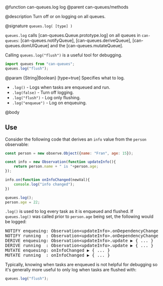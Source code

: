 @function can-queues.log log
@parent can-queues/methods

@description Turn off or on logging on all queues.

@signature `queues.log( [type] )`

`queues.log` calls [can-queues.Queue.prototype.log] on all queues in `can-queues`:
[can-queues.notifyQueue], [can-queues.deriveQueue], [can-queues.domUIQueue] and the
[can-queues.mutateQueue].

Calling `queues.log("flush")` is a useful tool for debugging.

```js
import queues from "can-queues";
queues.log("flush");
```

@param {String|Boolean} [type=true] Specifies what to log.
 - `.log()` - Logs when tasks are enqueued and run.
 - `.log(false)` - Turn off logging.
 - `.log("flush")` - Log only flushing.
 - `.log("enqueue")` - Log on enqueuing.

@body

## Use

Consider the following code that derives an `info` value from the `person` observable:

```js
const person = new observe.Object({name: "Fran", age: 15});

const info = new Observation(function updateInfo(){
	return person.name + " is "+person.age;
});

info.on(function onInfoChanged(newVal){
	console.log("info changed");
})

queues.log();
person.age = 22;
```


`.log()` is used to log every task as it is enqueued and flushed.  If `queues.log()` was called
prior to `person.age` being set, the following would be logged:


<pre>
NOTIFY enqueuing: Observation&lt;updateInfo&gt;.onDependencyChange &#x25B6; { ... }
NOTIFY running  : Observation&lt;updateInfo&gt;.onDependencyChange &#x25B6; { ... }
DERIVE enqueuing: Observation&lt;updateInfo&gt;.update &#x25B6; { ... }
DERIVE running  : Observation&lt;updateInfo&gt;.update &#x25B6; { ... }
MUTATE enqueuing: onInfoChanged &#x25B6; { ... }
MUTATE running  : onInfoChanged &#x25B6; { ... }
</pre>

Typically, knowing when tasks are enqueued is not helpful
for debugging so it's generally more useful to only log when tasks are flushed with:

```js
queues.log("flush");
```
